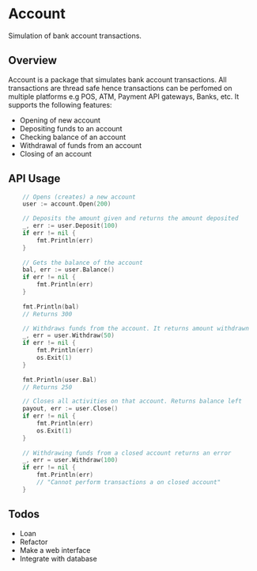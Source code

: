 # Account
Simulation of bank account transactions.

## Overview
Account is a package that simulates bank account transactions. All transactions are thread safe hence transactions can be perfomed on multiple platforms e.g POS, ATM, Payment API gateways, Banks, etc. It supports the following features:
- Opening of new account
- Depositing funds to an account
- Checking balance of an account
- Withdrawal of funds from an account
- Closing of an account

## API Usage 
```go
    // Opens (creates) a new account
    user := account.Open(200)

    // Deposits the amount given and returns the amount deposited
    _, err := user.Deposit(100)
	if err != nil {
		fmt.Println(err)
    }
    
    // Gets the balance of the account
    bal, err := user.Balance()
	if err != nil {
		fmt.Println(err)
    }
    
    fmt.Println(bal)
    // Returns 300

    // Withdraws funds from the account. It returns amount withdrawn
    _, err = user.Withdraw(50)
	if err != nil {
		fmt.Println(err)
		os.Exit(1)
    }
    
    fmt.Println(user.Bal)
    // Returns 250

    // Closes all activities on that account. Returns balance left
    payout, err := user.Close()
	if err != nil {
		fmt.Println(err)
		os.Exit(1)
    }
    
    // Withdrawing funds from a closed account returns an error
    _, err = user.Withdraw(100)
	if err != nil {
		fmt.Println(err)
        // "Cannot perform transactions a on closed account"
    }
```


## Todos
- Loan
- Refactor
- Make a web interface
- Integrate with database